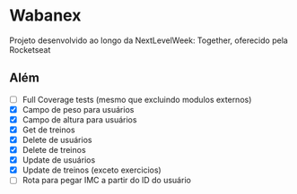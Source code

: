 # Wabanex

Projeto desenvolvido ao longo da NextLevelWeek: Together, oferecido pela Rocketseat

## Além

- [ ] Full Coverage tests (mesmo que excluindo modulos externos)
- [x] Campo de peso para usuários
- [x] Campo de altura para usuários
- [x] Get de treinos
- [x] Delete de usuários
- [x] Delete de treinos
- [x] Update de usuários
- [x] Update de treinos (exceto exercicios)
- [ ] Rota para pegar IMC a partir do ID do usuário
